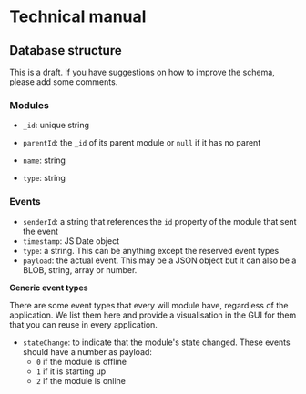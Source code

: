 # Technical manual

## Database structure

This is a draft. If you have suggestions on how to improve the schema, please add some comments.

### Modules

- `_id`: unique string
- `parentId`: the `_id` of its parent module or `null` if it has no parent
- `name`: string


- `type`: string

### Events

- `senderId`: a string that references the `id` property of the module that sent the event
- `timestamp`: JS Date object
- `type`: a string. This can be anything except the reserved event types
- `payload`: the actual event. This may be a JSON object but it can also be a BLOB, string, array or number.

**Generic event types**

There are some event types that every will module have, regardless of the application. We list them here and provide a visualisation in the GUI for them that you can reuse in every application.

- `stateChange`: to indicate that the module's state changed. These events should have a number as payload:
  - `0` if the module is offline
  - `1` if it is starting up
  - `2` if the module is online